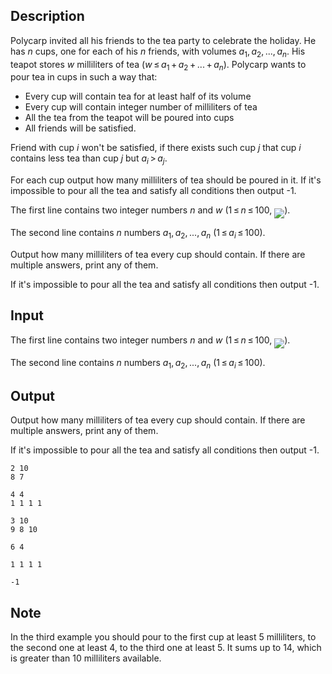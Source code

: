## Description

<div><p>Polycarp invited all his friends to the tea party to celebrate the holiday. He has <span class="tex-span"><i>n</i></span> cups, one for each of his <span class="tex-span"><i>n</i></span> friends, with volumes <span class="tex-span"><i>a</i><sub class="lower-index">1</sub>, <i>a</i><sub class="lower-index">2</sub>, ..., <i>a</i><sub class="lower-index"><i>n</i></sub></span>. His teapot stores <span class="tex-span"><i>w</i></span> milliliters of tea (<span class="tex-span"><i>w</i> ≤ <i>a</i><sub class="lower-index">1</sub> + <i>a</i><sub class="lower-index">2</sub> + ... + <i>a</i><sub class="lower-index"><i>n</i></sub></span>). Polycarp wants to pour tea in cups in such a way that:</p><ul> <li> Every cup will contain tea for at least half of its volume </li><li> Every cup will contain integer number of milliliters of tea </li><li> All the tea from the teapot will be poured into cups </li><li> All friends will be <span class="tex-font-style-it">satisfied</span>. </li></ul><p>Friend with cup <span class="tex-span"><i>i</i></span> won't be <span class="tex-font-style-it">satisfied</span>, if there exists such cup <span class="tex-span"><i>j</i></span> that cup <span class="tex-span"><i>i</i></span> contains less tea than cup <span class="tex-span"><i>j</i></span> but <span class="tex-span"><i>a</i><sub class="lower-index"><i>i</i></sub> &gt; <i>a</i><sub class="lower-index"><i>j</i></sub></span>.</p><p>For each cup output how many milliliters of tea should be poured in it. If it's impossible to pour all the tea and satisfy all conditions then output <span class="tex-font-style-tt">-1</span>.</p></div><div class="input-specification"><p>The first line contains two integer numbers <span class="tex-span"><i>n</i></span> and <span class="tex-span"><i>w</i></span> (<span class="tex-span">1 ≤ <i>n</i> ≤ 100</span>, <img align="middle" class="tex-formula" src="file://vI75RysO.png" style="max-width: 100.0%;max-height: 100.0%;">).</p><p>The second line contains <span class="tex-span"><i>n</i></span> numbers <span class="tex-span"><i>a</i><sub class="lower-index">1</sub>, <i>a</i><sub class="lower-index">2</sub>, ..., <i>a</i><sub class="lower-index"><i>n</i></sub></span> (<span class="tex-span">1 ≤ <i>a</i><sub class="lower-index"><i>i</i></sub> ≤ 100</span>).</p></div><div class="output-specification"><p>Output how many milliliters of tea every cup should contain. If there are multiple answers, print any of them.</p><p>If it's impossible to pour all the tea and satisfy all conditions then output <span class="tex-font-style-tt">-1</span>.</p></div>

## Input

<p>The first line contains two integer numbers <span class="tex-span"><i>n</i></span> and <span class="tex-span"><i>w</i></span> (<span class="tex-span">1 ≤ <i>n</i> ≤ 100</span>, <img align="middle" class="tex-formula" src="file://vI75RysO.png" style="max-width: 100.0%;max-height: 100.0%;">).</p><p>The second line contains <span class="tex-span"><i>n</i></span> numbers <span class="tex-span"><i>a</i><sub class="lower-index">1</sub>, <i>a</i><sub class="lower-index">2</sub>, ..., <i>a</i><sub class="lower-index"><i>n</i></sub></span> (<span class="tex-span">1 ≤ <i>a</i><sub class="lower-index"><i>i</i></sub> ≤ 100</span>).</p>

## Output

<p>Output how many milliliters of tea every cup should contain. If there are multiple answers, print any of them.</p><p>If it's impossible to pour all the tea and satisfy all conditions then output <span class="tex-font-style-tt">-1</span>.</p>





```input1
2 10
8 7

```




```input2
4 4
1 1 1 1

```




```input3
3 10
9 8 10

```




```output1
6 4 

```




```output2
1 1 1 1 

```




```output3
-1

```



## Note

<p>In the third example you should pour to the first cup at least 5 milliliters, to the second one at least 4, to the third one at least 5. It sums up to 14, which is greater than 10 milliliters available.</p>
